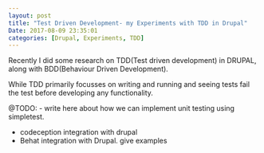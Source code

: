 ```yaml
---
layout: post
title: "Test Driven Development- my Experiments with TDD in Drupal"
Date: 2017-08-09 23:35:01
categories: [Drupal, Experiments, TDD]
---
```

Recently I did some research on TDD(Test driven development) in DRUPAL, along with
BDD(Behaviour Driven Development).

While TDD primarily focusses on writing and running and seeing tests fail the test before developing any
functionality.

@TODO: - write here about how we can implement unit testing using simpletest.
- codeception integration with drupal
- Behat integration with Drupal.
give examples
